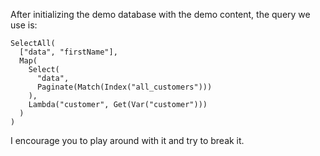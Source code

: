 After initializing the demo database with the demo content, the query we use is:

```
SelectAll(
  ["data", "firstName"],
  Map(
    Select(
      "data",
      Paginate(Match(Index("all_customers")))
    ),
    Lambda("customer", Get(Var("customer")))
  )
)
```

I encourage you to play around with it and try to break it.
